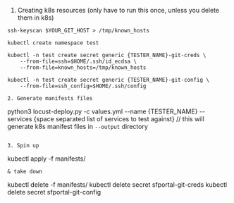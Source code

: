 1. Creating k8s resources (only have to run this once, unless you delete them in k8s)
```
ssh-keyscan $YOUR_GIT_HOST > /tmp/known_hosts

kubectl create namespace test

kubectl -n test create secret generic {TESTER_NAME}-git-creds \
    --from-file=ssh=$HOME/.ssh/id_ecdsa \
    --from-file=known_hosts=/tmp/known_hosts

kubectl -n test create secret generic {TESTER_NAME}-git-config \
    --from-file=ssh_config=$HOME/.ssh/config

2. Generate manifests files
```
python3 locust-deploy.py -c values.yml --name {TESTER_NAME} --services {space separated list of services to test against}
// this will generate k8s manifest files in `--output` directory
```

3. Spin up 
```
kubectl apply -f manifests/
```
& take down

```
kubectl delete -f manifests/
kubectl delete secret sfportal-git-creds
kubectl delete secret sfportal-git-config
```
